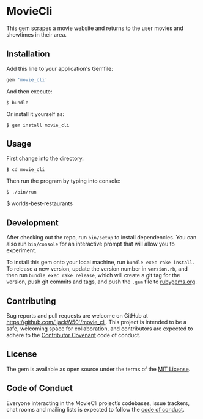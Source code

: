 # MovieCli

This gem scrapes a movie website and returns to the user movies and showtimes in their area.


## Installation

Add this line to your application's Gemfile:

```ruby
gem 'movie_cli'
```

And then execute:

    $ bundle

Or install it yourself as:

    $ gem install movie_cli

## Usage

First change into the directory.

    $ cd movie_cli 
    
Then run the program by typing into console:

    $ ./bin/run

$ worlds-best-restaurants

## Development

After checking out the repo, run `bin/setup` to install dependencies. You can also run `bin/console` for an interactive prompt that will allow you to experiment.

To install this gem onto your local machine, run `bundle exec rake install`. To release a new version, update the version number in `version.rb`, and then run `bundle exec rake release`, which will create a git tag for the version, push git commits and tags, and push the `.gem` file to [rubygems.org](https://rubygems.org).

## Contributing

Bug reports and pull requests are welcome on GitHub at https://github.com/'jackW50'/movie_cli. This project is intended to be a safe, welcoming space for collaboration, and contributors are expected to adhere to the [Contributor Covenant](http://contributor-covenant.org) code of conduct.

## License

The gem is available as open source under the terms of the [MIT License](https://opensource.org/licenses/MIT).

## Code of Conduct

Everyone interacting in the MovieCli project’s codebases, issue trackers, chat rooms and mailing lists is expected to follow the [code of conduct](https://github.com/'jackW50'/movie_cli/blob/master/CODE_OF_CONDUCT.md).
